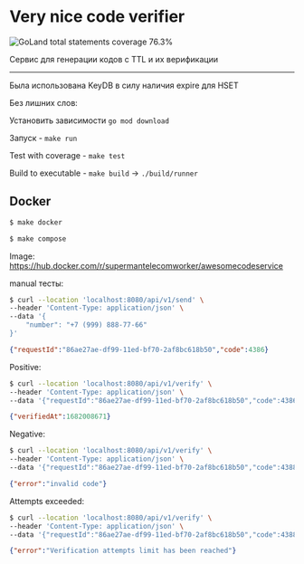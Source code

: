 # Very nice code verifier

![GoLand total statements coverage 76.3%](https://img.shields.io/badge/coverage-76.3%25-green)

Сервис для генерации кодов с TTL и их верификации

<hr/>

Была использована KeyDB в силу наличия expire для HSET

Без лишних слов:

Установить зависимости `go mod download`

Запуск - `make run`

Test with coverage - `make test`

Build to executable - `make build` -> `./build/runner`

## Docker
```bash
$ make docker
```
```bash
$ make compose
```
Image:
https://hub.docker.com/r/supermantelecomworker/awesomecodeservice

manual тесты:
```bash
$ curl --location 'localhost:8080/api/v1/send' \
--header 'Content-Type: application/json' \
--data '{
    "number": "+7 (999) 888-77-66"
}'
```
```json
{"requestId":"86ae27ae-df99-11ed-bf70-2af8bc618b50","code":4386}
```

Positive:
```bash
$ curl --location 'localhost:8080/api/v1/verify' \
--header 'Content-Type: application/json' \
--data '{"requestId":"86ae27ae-df99-11ed-bf70-2af8bc618b50","code":4386}'
```
```json
{"verifiedAt":1682008671}
```

Negative:
```bash
$ curl --location 'localhost:8080/api/v1/verify' \
--header 'Content-Type: application/json' \
--data '{"requestId":"86ae27ae-df99-11ed-bf70-2af8bc618b50","code":4388}'
```
```json
{"error":"invalid code"}
```

Attempts exceeded:
```bash
$ curl --location 'localhost:8080/api/v1/verify' \
--header 'Content-Type: application/json' \
--data '{"requestId":"86ae27ae-df99-11ed-bf70-2af8bc618b50","code":4388}'
```
```json
{"error":"Verification attempts limit has been reached"}
```